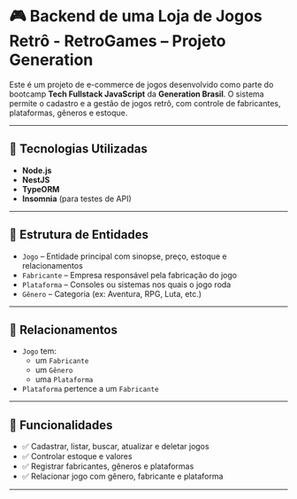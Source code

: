 # 🎮 Backend de uma Loja de Jogos Retrô - RetroGames – Projeto Generation

Este é um projeto de e-commerce de jogos desenvolvido como parte do bootcamp **Tech Fullstack JavaScript** da **Generation Brasil**. O sistema permite o cadastro e a gestão de jogos retrô, com controle de fabricantes, plataformas, gêneros e estoque.

---

## 🚀 Tecnologias Utilizadas

- **Node.js**
- **NestJS**
- **TypeORM**
- **Insomnia** (para testes de API)

---

## 📁 Estrutura de Entidades

- `Jogo` – Entidade principal com sinopse, preço, estoque e relacionamentos
- `Fabricante` – Empresa responsável pela fabricação do jogo
- `Plataforma` – Consoles ou sistemas nos quais o jogo roda
- `Gênero` – Categoria (ex: Aventura, RPG, Luta, etc.)

---

## 🔗 Relacionamentos

- `Jogo` tem:
  - um `Fabricante`
  - um `Gênero`
  - uma `Plataforma`
- `Plataforma` pertence a um `Fabricante`

---

## 🔄 Funcionalidades

- ✅ Cadastrar, listar, buscar, atualizar e deletar jogos
- ✅ Controlar estoque e valores
- ✅ Registrar fabricantes, gêneros e plataformas
- ✅ Relacionar jogo com gênero, fabricante e plataforma

---
